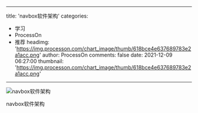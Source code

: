 
---
title: 'navbox软件架构'
categories: 
 - 学习
 - ProcessOn
 - 推荐
headimg: 'https://img.processon.com/chart_image/thumb/618bce4e637689783e2a1acc.png'
author: ProcessOn
comments: false
date: 2021-12-09 06:27:00
thumbnail: 'https://img.processon.com/chart_image/thumb/618bce4e637689783e2a1acc.png'
---

<div>   
<img class="thumb" alt="navbox软件架构" src="https://img.processon.com/chart_image/thumb/618bce4e637689783e2a1acc.png" referrerpolicy="no-referrer">
<p>navbox软件架构</p>  
</div>
            